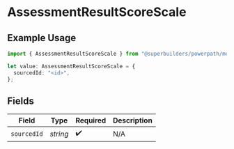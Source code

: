 # AssessmentResultScoreScale

## Example Usage

```typescript
import { AssessmentResultScoreScale } from "@superbuilders/powerpath/models/components";

let value: AssessmentResultScoreScale = {
  sourcedId: "<id>",
};
```

## Fields

| Field              | Type               | Required           | Description        |
| ------------------ | ------------------ | ------------------ | ------------------ |
| `sourcedId`        | *string*           | :heavy_check_mark: | N/A                |